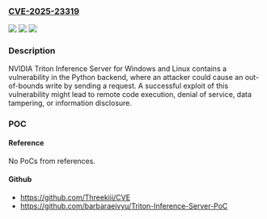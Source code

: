 ### [CVE-2025-23319](https://cve.mitre.org/cgi-bin/cvename.cgi?name=CVE-2025-23319)
![](https://img.shields.io/static/v1?label=Product&message=Triton%20Inference%20Server&color=blue)
![](https://img.shields.io/static/v1?label=Version&message=All%20versions%20prior%20to%2025.07%20&color=brightgreen)
![](https://img.shields.io/static/v1?label=Vulnerability&message=CWE-805%20Buffer%20Access%20with%20Incorrect%20Length%20Value&color=brightgreen)

### Description

NVIDIA Triton Inference Server for Windows and Linux contains a vulnerability in the Python backend, where an attacker could cause an out-of-bounds write by sending a request. A successful exploit of this vulnerability might lead to remote code execution, denial of service, data tampering, or information disclosure.

### POC

#### Reference
No PoCs from references.

#### Github
- https://github.com/Threekiii/CVE
- https://github.com/barbaraeivyu/Triton-Inference-Server-PoC

